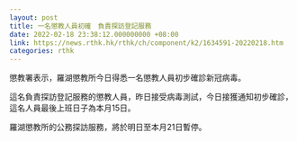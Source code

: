 ```yaml
---
layout: post
title: 一名懲教人員初確　負責探訪登記服務
date: 2022-02-18 23:38:12.000000000 +08:00
link: https://news.rthk.hk/rthk/ch/component/k2/1634591-20220218.htm
categories: rthk
---
```


懲教署表示，羅湖懲教所今日得悉一名懲教人員初步確診新冠病毒。

這名負責探訪登記服務的懲教人員，昨日接受病毒測試，今日接獲通知初步確診，這名人員最後上班日子為本月15日。

羅湖懲教所的公務探訪服務，將於明日至本月21日暫停。
